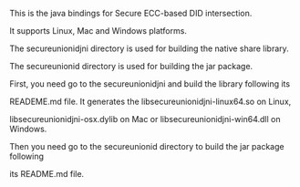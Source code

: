 This is the java bindings for Secure ECC-based DID intersection.

It supports Linux, Mac and Windows platforms.

The secureunionidjni directory is used for building the native share library.

The secureunionid directory is used for building the jar package.

First, you need go to the secureunionidjni and build the library following its

READEME.md file. It generates the libsecureunionidjni-linux64.so on Linux,

libsecureunionidjni-osx.dylib on Mac or libsecureunionidjni-win64.dll on Windows.

Then you need go to the secureunionid directory to build the jar package following

its README.md file.